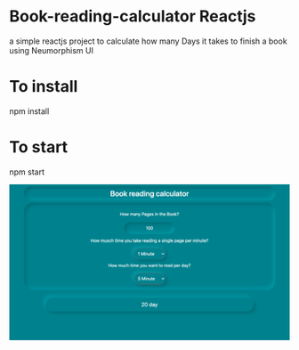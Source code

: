 # Book-reading-calculator Reactjs

a simple reactjs project to calculate how many Days it takes to finish a book 
using Neumorphism UI 

# To install

npm install

# To start

npm start
 
![alt text](https://github.com/faisalhani/Book-reading-calculator/blob/main/Book-reading-calculator.png) 

